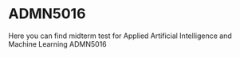 # ADMN5016
Here you can find midterm test for 
Applied Artificial Intelligence and Machine Learning ADMN5016
